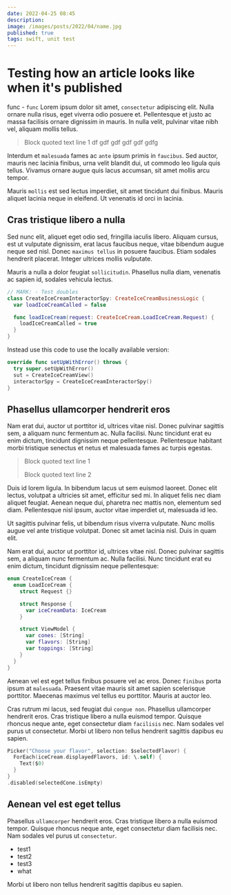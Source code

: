 ```yaml
---
date: 2022-04-25 08:45
description: 
image: /images/posts/2022/04/name.jpg
published: true
tags: swift, unit test
---
```


# Testing how an article looks like when it's published

func - `func` Lorem ipsum dolor sit amet, `consectetur` adipiscing elit. Nulla ornare nulla risus, eget viverra odio posuere et. Pellentesque et justo ac massa facilisis ornare dignissim in mauris. In nulla velit, pulvinar vitae nibh vel, aliquam mollis tellus. 

> Block quoted text line 1 df gdf gdf gdf gdf gdfg

Interdum et `malesuada` fames ac `ante` ipsum primis in `faucibus`. Sed auctor, mauris nec lacinia finibus, urna velit blandit dui, ut commodo leo ligula quis tellus. Vivamus ornare augue quis lacus accumsan, sit amet mollis arcu tempor. 

Mauris `mollis` est sed lectus imperdiet, sit amet tincidunt dui finibus. Mauris aliquet lacinia neque in eleifend. Ut venenatis id orci in lacinia. 

## Cras tristique libero a nulla

Sed nunc elit, aliquet eget odio sed, fringilla iaculis libero. Aliquam cursus, est ut vulputate dignissim, erat lacus faucibus neque, vitae bibendum augue neque sed nisl. Donec `maximus tellus` in posuere faucibus. Etiam sodales hendrerit placerat. Integer ultrices mollis vulputate. 

Mauris a nulla a dolor feugiat `sollicitudin`. Phasellus nulla diam, venenatis ac sapien id, sodales vehicula lectus.

```swift
// MARK: - Test doubles
class CreateIceCreamInteractorSpy: CreateIceCreamBusinessLogic {
  var loadIceCreamCalled = false

  func loadIceCream(request: CreateIceCream.LoadIceCream.Request) {
    loadIceCreamCalled = true
  }
}
```

Instead use this code to use the locally available version:

```swift
override func setUpWithError() throws {
  try super.setUpWithError()
  sut = CreateIceCreamView()
  interactorSpy = CreateIceCreamInteractorSpy()
}
```

## Phasellus ullamcorper hendrerit eros

Nam erat dui, auctor ut porttitor id, ultrices vitae nisl. Donec pulvinar sagittis sem, a aliquam nunc fermentum ac. Nulla facilisi. Nunc tincidunt erat eu enim dictum, tincidunt dignissim neque pellentesque. Pellentesque habitant morbi tristique senectus et netus et malesuada fames ac turpis egestas. 

> Block quoted text line 1
>
> Block quoted text line 2

Duis id lorem ligula. In bibendum lacus ut sem euismod laoreet. Donec elit lectus, volutpat a ultricies sit amet, efficitur sed mi. In aliquet felis nec diam aliquet feugiat. Aenean neque dui, pharetra nec mattis non, elementum sed diam. Pellentesque nisl ipsum, auctor vitae imperdiet ut, malesuada id leo. 

Ut sagittis pulvinar felis, ut bibendum risus viverra vulputate. Nunc mollis augue vel ante tristique volutpat. Donec sit amet lacinia nisl. Duis in quam elit.

Nam erat dui, auctor ut porttitor id, ultrices vitae nisl. Donec pulvinar sagittis sem, a aliquam nunc fermentum ac. Nulla facilisi. Nunc tincidunt erat eu enim dictum, tincidunt dignissim neque pellentesque:

```swift
enum CreateIceCream {
  enum LoadIceCream {
    struct Request {}

    struct Response {
      var iceCreamData: IceCream
    }

    struct ViewModel {
      var cones: [String]
      var flavors: [String]
      var toppings: [String]
    }
  }
}
```

Aenean vel est eget tellus finibus posuere vel ac eros. Donec `finibus` porta ipsum at `malesuada`. Praesent vitae mauris sit amet sapien scelerisque porttitor. Maecenas maximus vel tellus eu porttitor. Mauris at auctor leo. 

Cras rutrum mi lacus, sed feugiat dui `congue non`. Phasellus ullamcorper hendrerit eros. Cras tristique libero a nulla euismod tempor. Quisque rhoncus neque ante, eget consectetur diam `facilisis` nec. Nam sodales vel purus ut consectetur. Morbi ut libero non tellus hendrerit sagittis dapibus eu sapien.

```swift
Picker("Choose your flavor", selection: $selectedFlavor) {
  ForEach(iceCream.displayedFlavors, id: \.self) {
    Text($0)
  }
}
.disabled(selectedCone.isEmpty)
```


## Aenean vel est eget tellus

Phasellus `ullamcorper` hendrerit eros. Cras tristique libero a nulla euismod tempor. Quisque rhoncus neque ante, eget consectetur diam facilisis nec. Nam sodales vel purus ut `consectetur`. 

- test1
- test2
- test3
- what

Morbi ut libero non tellus hendrerit sagittis dapibus eu sapien.

